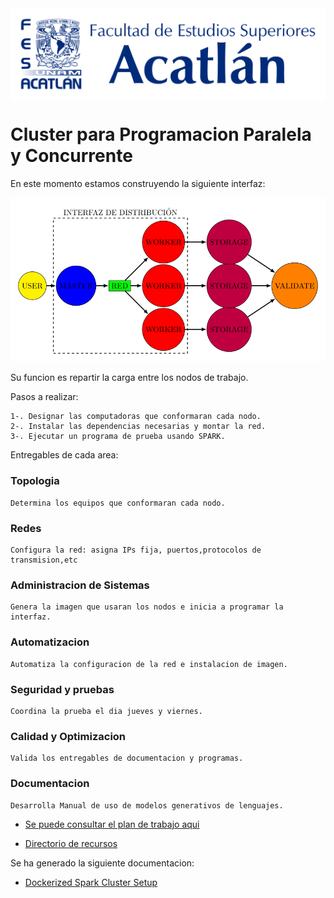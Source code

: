 
<div style="display: flex; align-items:center;"
    <picture> 
    <source ="imagenes/logo-dorado.png" media="(prefers-color-scheme: dark)">
    <source ="imagenes/logo_azul.png" media="(prefers-color-scheme: light)">
<img src="imagenes/logo_azul.png" width="100%" >
<!--<img src="imagenes/Imagen2.jpg" width="20%" > -->
    </picture>
</div>


# Cluster para Programacion Paralela y Concurrente 


En este momento estamos construyendo la siguiente interfaz:

<img src="PDFs/workbench/Prueba_Jueves/Topologia_prueba-1.png">

Su funcion es repartir la carga entre los nodos de trabajo. 

Pasos a realizar:

    1-. Designar las computadoras que conformaran cada nodo.
    2-. Instalar las dependencias necesarias y montar la red.
    3-. Ejecutar un programa de prueba usando SPARK.

Entregables de cada area:

### Topologia

    Determina los equipos que conformaran cada nodo. 

### Redes

    Configura la red: asigna IPs fija, puertos,protocolos de transmision,etc

### Administracion de Sistemas

    Genera la imagen que usaran los nodos e inicia a programar la interfaz.

### Automatizacion

    Automatiza la configuracion de la red e instalacion de imagen.

### Seguridad y pruebas 

    Coordina la prueba el dia jueves y viernes.

### Calidad y Optimizacion
    
    Valida los entregables de documentacion y programas.

### Documentacion

    Desarrolla Manual de uso de modelos generativos de lenguajes.










* <a href="https://github.com/LuisMAC2022/PPC/tree/PlanTrabajo/PlanTrabajo"> Se puede consultar el plan de trabajo aqui <a/>

* <a href="https://github.com/LuisMAC2022/PPC/blob/main/PDFs/readme.md">Directorio de recursos </a> 


Se ha generado la siguiente documentacion:

* <a href="https://www.github.com/Jorge95Cortes/dockerized-spark-cluster-set-up"> Dockerized Spark Cluster Setup </a> 




































